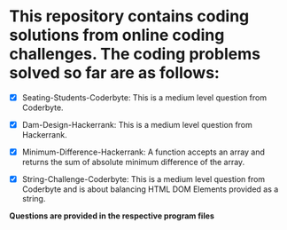 # This repository contains coding solutions from online coding challenges. The coding problems solved so far are as follows:
- [x] Seating-Students-Coderbyte: This is a medium level question from Coderbyte.
- [x] Dam-Design-Hackerrank: This is a medium level question from Hackerrank.
- [x] Minimum-Difference-Hackerrank: A function accepts an array and returns the sum of absolute minimum difference of the array.
- [x] String-Challenge-Coderbyte: This is a medium level question from Coderbyte and is about balancing HTML DOM Elements provided as a string.


**Questions are provided in the respective program files**
